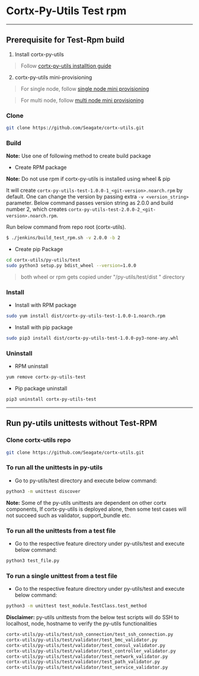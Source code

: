 <!--                                                                            
CORTX-Py-Utils: CORTX Python common library.                                    
Copyright (c) 2021 Seagate Technology LLC and/or its Affiliates                 
This program is free software: you can redistribute it and/or modify            
it under the terms of the GNU Affero General Public License as published        
by the Free Software Foundation, either version 3 of the License, or            
(at your option) any later version.                                             
This program is distributed in the hope that it will be useful,                 
but WITHOUT ANY WARRANTY; without even the implied warranty of                  
MERCHANTABILITY or FITNESS FOR A PARTICULAR PURPOSE. See the                    
GNU Affero General Public License for more details.                             
You should have received a copy of the GNU Affero General Public License        
along with this program. If not, see <https://www.gnu.org/licenses/>.           
For any questions about this software or licensing,                             
please email opensource@seagate.com or cortx-questions@seagate.com.             
-->

# Cortx-Py-Utils Test rpm

---

## Prerequisite for Test-Rpm build

1. Install cortx-py-utils

> Follow [cortx-py-utils installtion guide](https://github.com/Seagate/cortx-utils/blob/main/py-utils/README.md "cortx-py-utils installation")

2.  cortx-py-utils mini-provisioning

> For single node, follow [single node mini provisioning](https://github.com/Seagate/cortx-utils/wiki/%22cortx-py-utils%22-single-node-manual-provisioning "single node mini provisioning")

> For multi node, follow [multi node mini provisioning](https://github.com/Seagate/cortx-utils/wiki/cortx-py-utils-multi-node-manual-provisioning "multi node mini provisioning")

### Clone

```bash
git clone https://github.com/Seagate/cortx-utils.git
```

### Build

**Note:** Use one of following method to create build package

- Create RPM package

**Note:** Do not use rpm if cortx-py-utils is installed using wheel & pip

It will create `cortx-py-utils-test-1.0.0-1_<git-version>.noarch.rpm` by default. One can change the version by passing extra `-v <version_string>` parameter.
Below command passes version string as 2.0.0 and build number 2, which creates `cortx-py-utils-test-2.0.0-2_<git-version>.noarch.rpm`.

Run below command from repo root (cortx-utils).
```bash
$ ./jenkins/build_test_rpm.sh -v 2.0.0 -b 2
```

- Create pip Package

```bash
cd cortx-utils/py-utils/test
sudo python3 setup.py bdist_wheel --version=1.0.0
```

> both wheel or rpm gets copied under "/py-utils/test/dist " directory

### Install

- Install with RPM package

```sh
sudo yum install dist/cortx-py-utils-test-1.0.0-1.noarch.rpm
```

- Install with pip package

```bash
sudo pip3 install dist/cortx-py-utils-test-1.0.0-py3-none-any.whl
```

### Uninstall

- RPM uninstall

```bash
yum remove cortx-py-utils-test
```

- Pip package uninstall

```bash
pip3 uninstall cortx-py-utils-test
```

---

## Run py-utils unittests without Test-RPM

### Clone cortx-utils repo

```bash
git clone https://github.com/Seagate/cortx-utils.git
```

### To run all the unittests in py-utils

-   Go to py-utils/test directory and execute below command:

```bash
python3 -m unittest discover
```

**Note:** Some of the py-utils unittests are dependent on other cortx components, If cortx-py-utils is deployed alone, then some test cases will not succeed such as validator, support_bundle etc.

### To run all the unittests from a test file

-   Go to the respective feature directory under py-utils/test and execute below command:

```bash
python3 test_file.py
```

### To run a single unittest from a test file

-   Go to the respective feature directory under py-utils/test and execute below command:

```bash
python3 -m unittest test_module.TestClass.test_method
```

**Disclaimer:** py-utils unittests from the below test scripts will do SSH to localhost, node, hostname to verify the py-utils functionalities

```bash
cortx-utils/py-utils/test/ssh_connection/test_ssh_connection.py
cortx-utils/py-utils/test/validator/test_bmc_validator.py
cortx-utils/py-utils/test/validator/test_consul_validator.py
cortx-utils/py-utils/test/validator/test_controller_validator.py
cortx-utils/py-utils/test/validator/test_network_validator.py
cortx-utils/py-utils/test/validator/test_path_validator.py
cortx-utils/py-utils/test/validator/test_service_validator.py
```
